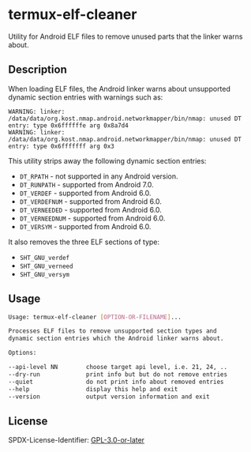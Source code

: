 # termux-elf-cleaner
Utility for Android ELF files to remove unused parts that the linker warns about.

## Description
When loading ELF files, the Android linker warns about unsupported dynamic section entries with warnings such as:

    WARNING: linker: /data/data/org.kost.nmap.android.networkmapper/bin/nmap: unused DT entry: type 0x6ffffffe arg 0x8a7d4
    WARNING: linker: /data/data/org.kost.nmap.android.networkmapper/bin/nmap: unused DT entry: type 0x6fffffff arg 0x3

This utility strips away the following dynamic section entries:

- `DT_RPATH` - not supported in any Android version.
- `DT_RUNPATH` - supported from Android 7.0.
- `DT_VERDEF` - supported from Android 6.0.
- `DT_VERDEFNUM` - supported from Android 6.0.
- `DT_VERNEEDED` - supported from Android 6.0.
- `DT_VERNEEDNUM` - supported from Android 6.0.
- `DT_VERSYM` - supported from Android 6.0.

It also removes the three ELF sections of type:

- `SHT_GNU_verdef`
- `SHT_GNU_verneed`
- `SHT_GNU_versym`

## Usage

```sh
Usage: termux-elf-cleaner [OPTION-OR-FILENAME]...

Processes ELF files to remove unsupported section types and
dynamic section entries which the Android linker warns about.

Options:

--api-level NN        choose target api level, i.e. 21, 24, ..
--dry-run             print info but but do not remove entries
--quiet               do not print info about removed entries
--help                display this help and exit
--version             output version information and exit
```

## License

SPDX-License-Identifier: [GPL-3.0-or-later](https://spdx.org/licenses/GPL-3.0-or-later.html)
